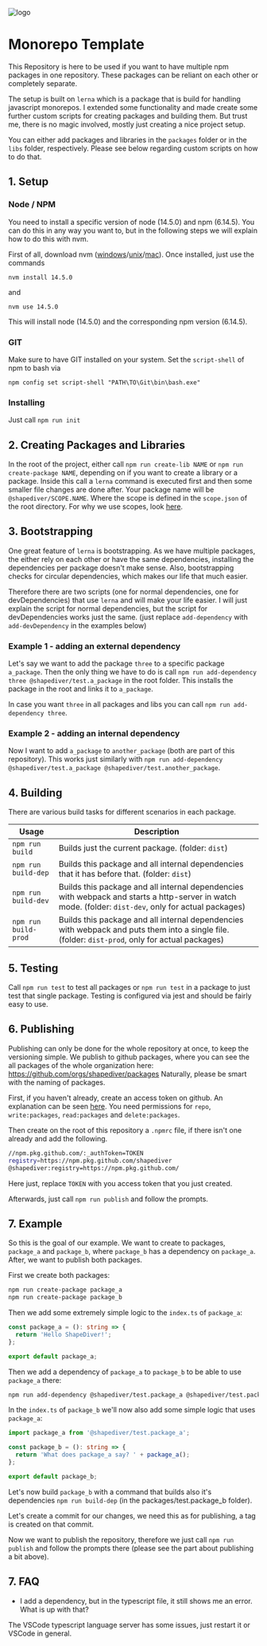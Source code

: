 ![logo](https://d2tlksottdg9m1.cloudfront.net/production/assets/images/shapediver_logo_gradient.png "ShapeDiver")
# Monorepo Template

This Repository is here to be used if you want to have multiple npm packages in one repository. These packages can be reliant on each other or completely separate.

The setup is built on `lerna` which is a package that is build for handling javascript monorepos. I extended some functionality and made create some further custom scripts for creating packages and building them. But trust me, there is no magic involved, mostly just creating a nice project setup.

You can either add packages and libraries in the `packages` folder or in the `libs` folder, respectively. Please see below regarding custom scripts on how to do that.

## 1. Setup
### Node / NPM
You need to install a specific version of node (14.5.0) and npm (6.14.5). You can do this in any way you want to, but in the following steps we will explain how to do this with nvm.

First of all, download nvm ([windows](https://github.com/coreybutler/nvm-windows)/[unix](https://github.com/nvm-sh/nvm)/[mac](https://github.com/nvm-sh/nvm)).
Once installed, just use the commands

`nvm install 14.5.0`

and

`nvm use 14.5.0`

This will install node (14.5.0) and the corresponding npm version (6.14.5).

### GIT
Make sure to have GIT installed on your system.
Set the `script-shell` of npm to bash via

`npm config set script-shell "PATH\TO\Git\bin\bash.exe"`

### Installing

Just call `npm run init`

## 2. Creating Packages and Libraries

In the root of the project, either call `npm run create-lib NAME` or `npm run create-package NAME`, depending on if you want to create a library or a package. Inside this call a `lerna` command is executed first and then some smaller file changes are done after.
Your package name will be `@shapediver/SCOPE.NAME`. Where the scope is defined in the `scope.json` of the root directory. For why we use scopes, look [here](https://shapediver.atlassian.net/wiki/spaces/SS/pages/953352193/Naming+of+Github+Packages).


## 3. Bootstrapping

One great feature of `lerna` is bootstrapping. As we have multiple packages, the either rely on each other or have the same dependencies, installing the dependencies per package doesn't make sense. Also, bootstrapping checks for circular dependencies, which makes our life that much easier.

Therefore there are two scripts (one for normal dependencies, one for devDependencies) that use `lerna` and will make your life easier. I will just explain the script for normal dependencies, but the script for devDependencies works just the same. (just replace `add-dependency` with `add-devDependency` in the examples below)

### Example 1 - adding an external dependency

Let's say we want to add the package `three` to a specific package `a_package`.
Then the only thing we have to do is call `npm run add-dependency three @shapediver/test.a_package` in the root folder.
This installs the package in the root and links it to `a_package`.

In case you want `three` in all packages and libs you can call `npm run add-dependency three`.

### Example 2 - adding an internal dependency

Now I want to add `a_package` to `another_package` (both are part of this repository).
This works just similarly with `npm run add-dependency @shapediver/test.a_package @shapediver/test.another_package`.

## 4. Building

There are various build tasks for different scenarios in each package.

| Usage | Description |
| ------------- | ------------- |
| `npm run build` | Builds just the current package. (folder: `dist`) |
| `npm run build-dep` | Builds this package and all internal dependencies that it has before that. (folder: `dist`) |
| `npm run build-dev` | Builds this package and all internal dependencies with webpack and starts a http-server in watch mode. (folder: `dist-dev`, only for actual packages) |
| `npm run build-prod` | Builds this package and all internal dependencies with webpack and puts them into a single file.  (folder: `dist-prod`, only for actual packages) |

## 5. Testing

Call `npm run test` to test all packages or `npm run test` in a package to just test that single package.
Testing is configured via jest and should be fairly easy to use.

## 6. Publishing

Publishing can only be done for the whole repository at once, to keep the versioning simple. We publish to github packages, where you can see the all packages of the whole organization here: https://github.com/orgs/shapediver/packages
Naturally, please be smart with the naming of packages.

First, if you haven't already, create an access token on github. An explanation can be seen [here](https://docs.github.com/en/free-pro-team@latest/github/authenticating-to-github/creating-a-personal-access-token). You need permissions for `repo`, `write:packages`, `read:packages` and `delete:packages`.

Then create on the root of this repository a `.npmrc` file, if there isn't one already and add the following.
```bash
//npm.pkg.github.com/:_authToken=TOKEN
registry=https://npm.pkg.github.com/shapediver
@shapediver:registry=https://npm.pkg.github.com/
```

Here just, replace `TOKEN` with you access token that you just created.

Afterwards, just call `npm run publish` and follow the prompts.

## 7. Example

So this is the goal of our example. We want to create to packages, `package_a` and `package_b`, where `package_b` has a dependency on `package_a`. After, we want to publish both packages.

First we create both packages:
```bash
npm run create-package package_a
npm run create-package package_b
```

Then we add some extremely simple logic to the `index.ts` of `package_a`:
```typescript
const package_a = (): string => {
  return 'Hello ShapeDiver!';
};

export default package_a;
```

Then we add a dependency of `package_a` to `package_b` to be able to use `package_a` there:
```bash
npm run add-dependency @shapediver/test.package_a @shapediver/test.package_b
```

In the `index.ts` of `package_b` we'll now also add some simple logic that uses `package_a`:
```typescript
import package_a from '@shapediver/test.package_a';

const package_b = (): string => {
  return 'What does package_a say? ' + package_a();
};

export default package_b;
```

Let's now build `package_b` with a command that builds also it's dependencies `npm run build-dep` (in the packages/test.package_b folder).

Let's create a commit for our changes, we need this as for publishing, a tag is created on that commit.

Now we want to publish the repository, therefore we just call `npm run publish` and follow the prompts there (please see the part about publishing a bit above).


## 7. FAQ

- I add a dependency, but in the typescript file, it still shows me an error. What is up with that?

The VSCode typescript language server has some issues, just restart it or VSCode in general.